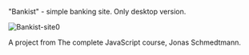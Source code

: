 "Bankist" - simple banking site. Only desktop version.


![Bankist-site0](https://user-images.githubusercontent.com/125043957/221358180-ab84ce6b-ec6a-4f5a-97bb-3059de30e564.png)


A project from The complete JavaScript course, Jonas Schmedtmann.
